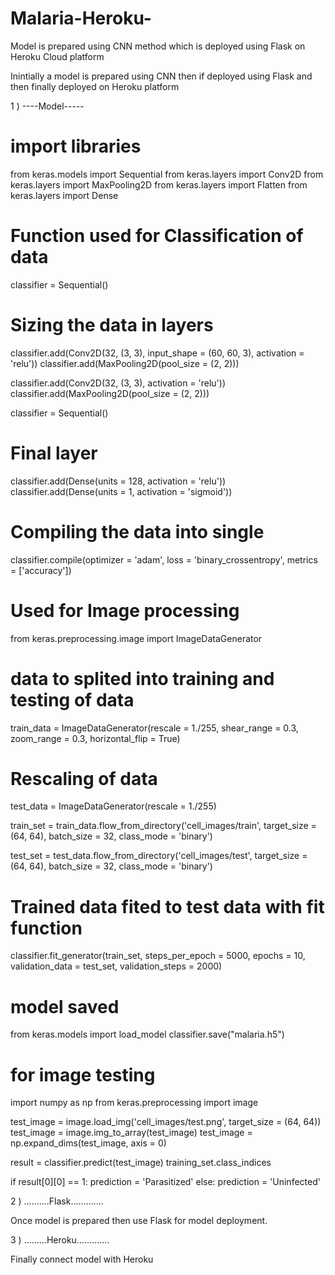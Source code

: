 # Malaria-Heroku-

Model is prepared using CNN method which is deployed using Flask on Heroku Cloud platform

Inintially a model is prepared using CNN then if deployed using Flask and then finally deployed on Heroku platform


1 ) ----Model-----

# import libraries

from keras.models import Sequential
from keras.layers import Conv2D
from keras.layers import MaxPooling2D
from keras.layers import Flatten
from keras.layers import Dense

# Function used for Classification of data
classifier = Sequential()

# Sizing the data in layers
classifier.add(Conv2D(32, (3, 3), input_shape = (60, 60, 3), activation = 'relu'))
classifier.add(MaxPooling2D(pool_size = (2, 2)))

classifier.add(Conv2D(32, (3, 3), activation = 'relu'))
classifier.add(MaxPooling2D(pool_size = (2, 2)))

classifier = Sequential()

# Final layer
classifier.add(Dense(units = 128, activation = 'relu'))
classifier.add(Dense(units = 1, activation = 'sigmoid'))

# Compiling the data into single
classifier.compile(optimizer = 'adam', loss = 'binary_crossentropy', metrics = ['accuracy'])

# Used for Image processing
from keras.preprocessing.image import ImageDataGenerator

# data to splited into training and testing of data
train_data = ImageDataGenerator(rescale = 1./255,
                                   shear_range = 0.3,
                                   zoom_range = 0.3,
                                   horizontal_flip = True)
                                   
                                   
# Rescaling of data
test_data = ImageDataGenerator(rescale = 1./255)

train_set = train_data.flow_from_directory('cell_images/train',
                                                 target_size = (64, 64),
                                                 batch_size = 32,
                                                 class_mode = 'binary')
                                                 
                                                 
  test_set = test_data.flow_from_directory('cell_images/test',
                                            target_size = (64, 64),
                                            batch_size = 32,
                                            class_mode = 'binary')
                                            
# Trained data fited to test data with fit function
classifier.fit_generator(train_set,
                         steps_per_epoch = 5000,
                         epochs = 10,
                         validation_data = test_set,
                         validation_steps = 2000)
                         
                         
# model saved
from keras.models import load_model
classifier.save("malaria.h5")

# for image testing
import numpy as np
from keras.preprocessing import image

test_image = image.load_img('cell_images/test.png', target_size = (64, 64))
test_image = image.img_to_array(test_image)
test_image = np.expand_dims(test_image, axis = 0)

result = classifier.predict(test_image)
training_set.class_indices

if result[0][0] == 1:
    prediction = 'Parasitized'
else:
    prediction = 'Uninfected'
    
2 ) ..........Flask.............
    
Once model is prepared then use Flask for model deployment.

3 ) .........Heroku.............

Finally connect model with Heroku
